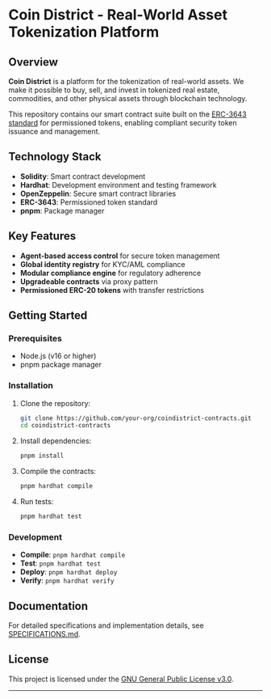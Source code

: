 # Coin District - Real-World Asset Tokenization Platform

## Overview

**Coin District** is a platform for the tokenization of real-world assets. We make it possible to buy, sell, and invest in tokenized real estate, commodities, and other physical assets through blockchain technology.

This repository contains our smart contract suite built on the [ERC-3643 standard](https://eips.ethereum.org/EIPS/eip-3643) for permissioned tokens, enabling compliant security token issuance and management.

## Technology Stack

- **Solidity**: Smart contract development
- **Hardhat**: Development environment and testing framework
- **OpenZeppelin**: Secure smart contract libraries
- **ERC-3643**: Permissioned token standard
- **pnpm**: Package manager

## Key Features

- **Agent-based access control** for secure token management
- **Global identity registry** for KYC/AML compliance
- **Modular compliance engine** for regulatory adherence
- **Upgradeable contracts** via proxy pattern
- **Permissioned ERC-20 tokens** with transfer restrictions

## Getting Started

### Prerequisites

- Node.js (v16 or higher)
- pnpm package manager

### Installation

1. Clone the repository:

   ```bash
   git clone https://github.com/your-org/coindistrict-contracts.git
   cd coindistrict-contracts
   ```

2. Install dependencies:

   ```bash
   pnpm install
   ```

3. Compile the contracts:

   ```bash
   pnpm hardhat compile
   ```

4. Run tests:
   ```bash
   pnpm hardhat test
   ```

### Development

- **Compile**: `pnpm hardhat compile`
- **Test**: `pnpm hardhat test`
- **Deploy**: `pnpm hardhat deploy`
- **Verify**: `pnpm hardhat verify`

## Documentation

For detailed specifications and implementation details, see [SPECIFICATIONS.md](./spec/SPECIFICATIONS.md).

## License

This project is licensed under the [GNU General Public License v3.0](./LICENSE.md).

---
